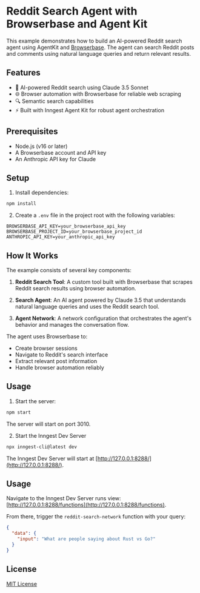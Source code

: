 # Reddit Search Agent with Browserbase and Agent Kit

This example demonstrates how to build an AI-powered Reddit search agent using AgentKit and [Browserbase](https://docs.browserbase.com/). The agent can search Reddit posts and comments using natural language queries and return relevant results.

## Features

- 🤖 AI-powered Reddit search using Claude 3.5 Sonnet
- 🌐 Browser automation with Browserbase for reliable web scraping
- 🔍 Semantic search capabilities
- ⚡️ Built with Inngest Agent Kit for robust agent orchestration

## Prerequisites

- Node.js (v16 or later)
- A Browserbase account and API key
- An Anthropic API key for Claude

## Setup

1. Install dependencies:

```bash
npm install
```

2. Create a `.env` file in the project root with the following variables:

```env
BROWSERBASE_API_KEY=your_browserbase_api_key
BROWSERBASE_PROJECT_ID=your_browserbase_project_id
ANTHROPIC_API_KEY=your_anthropic_api_key
```

## How It Works

The example consists of several key components:

1. **Reddit Search Tool**: A custom tool built with Browserbase that scrapes Reddit search results using browser automation.

2. **Search Agent**: An AI agent powered by Claude 3.5 that understands natural language queries and uses the Reddit search tool.

3. **Agent Network**: A network configuration that orchestrates the agent's behavior and manages the conversation flow.

The agent uses Browserbase to:

- Create browser sessions
- Navigate to Reddit's search interface
- Extract relevant post information
- Handle browser automation reliably

## Usage

1. Start the server:

```bash
npm start
```

The server will start on port 3010.

2. Start the Inngest Dev Server

```bash
npx inngest-cli@latest dev
```

The Inngest Dev Server will start at [http://127.0.0.1:8288/](http://127.0.0.1:8288/).

## Usage

Navigate to the Inngest Dev Server runs view: [http://127.0.0.1:8288/functions](http://127.0.0.1:8288/functions).

From there, trigger the `reddit-search-network` function with your query:

```json
{
  "data": {
    "input": "What are people saying about Rust vs Go?"
  }
}
```

## License

[MIT License](LICENSE)
